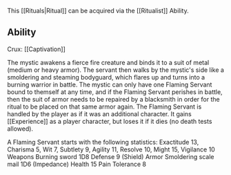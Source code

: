 This [[Rituals|Ritual]] can be acquired via the [[Ritualist]] Ability.
## Ability
Crux: [[Captivation]]

The mystic awakens a fierce fire creature and binds it to a suit of metal (medium or heavy armor). The servant then walks by the mystic's side like a smoldering and steaming bodyguard, which flares up and turns into a burning warrior in battle. The mystic can only have one Flaming Servant bound to themself at any time, and if the Flaming Servant perishes in battle, then the suit of armor needs to be repaired by a blacksmith in order for the ritual to be placed on that same armor again. The Flaming Servant is handled by the player as if it was an additional character. It gains [[Experience]] as a player character, but loses it if it dies (no death tests allowed).

A Flaming Servant starts with the following statistics: Exactitude 13, Charisma 5, Wit 7, Subtlety 9, Agility 11, Resolve 10, Might 15, Vigilance 10 Weapons Burning sword 1D8 Defense 9 (Shield) Armor Smoldering scale mail 1D6 (Impedance) Health 15 Pain Tolerance 8
